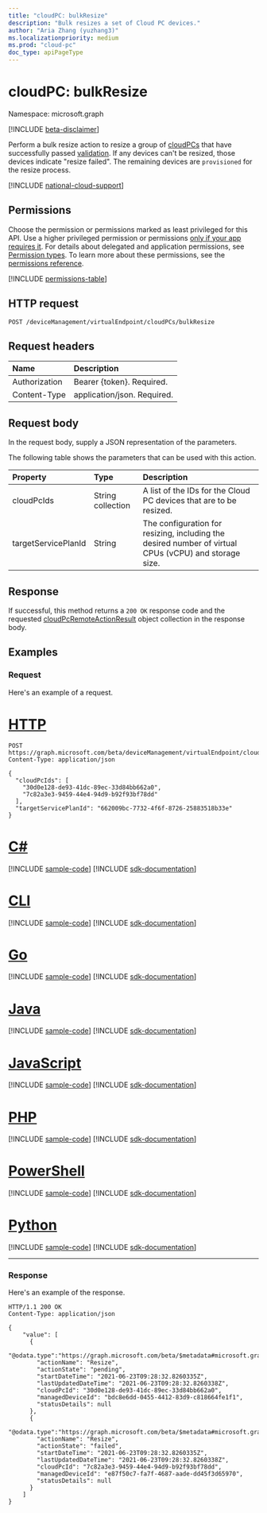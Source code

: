 ```yaml
---
title: "cloudPC: bulkResize"
description: "Bulk resizes a set of Cloud PC devices."
author: "Aria Zhang (yuzhang3)"
ms.localizationpriority: medium
ms.prod: "cloud-pc"
doc_type: apiPageType
---
```


# cloudPC: bulkResize

Namespace: microsoft.graph

[!INCLUDE [beta-disclaimer](../../includes/beta-disclaimer.md)]

Perform a bulk resize action to resize a group of [cloudPCs](../resources/cloudpc.md) that have successfully passed [validation](cloudpc-validatebulkresize.md). If any devices can't be resized, those devices indicate "resize failed". The remaining devices are `provisioned` for the resize process.

[!INCLUDE [national-cloud-support](../../includes/global-us.md)]

## Permissions

Choose the permission or permissions marked as least privileged for this API. Use a higher privileged permission or permissions [only if your app requires it](/graph/permissions-overview#best-practices-for-using-microsoft-graph-permissions). For details about delegated and application permissions, see [Permission types](/graph/permissions-overview#permission-types). To learn more about these permissions, see the [permissions reference](/graph/permissions-reference).

<!-- { "blockType": "permissions", "name": "cloudpc_bulkresize" } -->
[!INCLUDE [permissions-table](../includes/permissions/cloudpc-bulkresize-permissions.md)]

## HTTP request

<!-- {
  "blockType": "ignored"
}
-->

``` http
POST /deviceManagement/virtualEndpoint/cloudPCs/bulkResize
```

## Request headers

|Name|Description|
|:---|:---|
|Authorization|Bearer {token}. Required.|
|Content-Type|application/json. Required.|

## Request body

In the request body, supply a JSON representation of the parameters.

The following table shows the parameters that can be used with this action.

|Property|Type|Description|
|:---|:---|:---|
|cloudPcIds|String collection|A list of the IDs for the Cloud PC devices that are to be resized.|
|targetServicePlanId|String|The configuration for resizing, including the desired number of virtual CPUs (vCPU) and storage size.|

## Response

If successful, this method returns a `200 OK` response code and the requested [cloudPcRemoteActionResult](../resources/cloudpcremoteactionresult.md) object collection in the response body.

## Examples

### Request

Here's an example of a request.

# [HTTP](#tab/http)
<!-- {
  "blockType": "request",
  "name": "cloudpc.bulkResize"
}
-->
``` http
POST https://graph.microsoft.com/beta/deviceManagement/virtualEndpoint/cloudPCs/bulkResize
Content-Type: application/json

{
  "cloudPcIds": [
    "30d0e128-de93-41dc-89ec-33d84bb662a0", 
    "7c82a3e3-9459-44e4-94d9-b92f93bf78dd"
  ],
  "targetServicePlanId": "662009bc-7732-4f6f-8726-25883518b33e"
}
```

# [C#](#tab/csharp)
[!INCLUDE [sample-code](../includes/snippets/csharp/cloudpcbulkresize-csharp-snippets.md)]
[!INCLUDE [sdk-documentation](../includes/snippets/snippets-sdk-documentation-link.md)]

# [CLI](#tab/cli)
[!INCLUDE [sample-code](../includes/snippets/cli/cloudpcbulkresize-cli-snippets.md)]
[!INCLUDE [sdk-documentation](../includes/snippets/snippets-sdk-documentation-link.md)]

# [Go](#tab/go)
[!INCLUDE [sample-code](../includes/snippets/go/cloudpcbulkresize-go-snippets.md)]
[!INCLUDE [sdk-documentation](../includes/snippets/snippets-sdk-documentation-link.md)]

# [Java](#tab/java)
[!INCLUDE [sample-code](../includes/snippets/java/cloudpcbulkresize-java-snippets.md)]
[!INCLUDE [sdk-documentation](../includes/snippets/snippets-sdk-documentation-link.md)]

# [JavaScript](#tab/javascript)
[!INCLUDE [sample-code](../includes/snippets/javascript/cloudpcbulkresize-javascript-snippets.md)]
[!INCLUDE [sdk-documentation](../includes/snippets/snippets-sdk-documentation-link.md)]

# [PHP](#tab/php)
[!INCLUDE [sample-code](../includes/snippets/php/cloudpcbulkresize-php-snippets.md)]
[!INCLUDE [sdk-documentation](../includes/snippets/snippets-sdk-documentation-link.md)]

# [PowerShell](#tab/powershell)
[!INCLUDE [sample-code](../includes/snippets/powershell/cloudpcbulkresize-powershell-snippets.md)]
[!INCLUDE [sdk-documentation](../includes/snippets/snippets-sdk-documentation-link.md)]

# [Python](#tab/python)
[!INCLUDE [sample-code](../includes/snippets/python/cloudpcbulkresize-python-snippets.md)]
[!INCLUDE [sdk-documentation](../includes/snippets/snippets-sdk-documentation-link.md)]

---

### Response

Here's an example of the response.

<!-- {
  "blockType": "response",
  "@odata.type": "Collection(microsoft.graph.cloudPcRemoteActionResult)",
  "name": "cloudpc.bulkResize"
}
-->

``` http
HTTP/1.1 200 OK
Content-Type: application/json

{
    "value": [
      {
        "@odata.type":"https://graph.microsoft.com/beta/$metadata#microsoft.graph.cloudPcRemoteActionResult",
        "actionName": "Resize",
        "actionState": "pending",
        "startDateTime": "2021-06-23T09:28:32.8260335Z",
        "lastUpdatedDateTime": "2021-06-23T09:28:32.8260338Z",
        "cloudPcId": "30d0e128-de93-41dc-89ec-33d84bb662a0",
        "managedDeviceId": "bdc8e6dd-0455-4412-83d9-c818664fe1f1",
        "statusDetails": null
      },
      {
        "@odata.type":"https://graph.microsoft.com/beta/$metadata#microsoft.graph.cloudPcRemoteActionResult",
        "actionName": "Resize",
        "actionState": "failed",
        "startDateTime": "2021-06-23T09:28:32.8260335Z",
        "lastUpdatedDateTime": "2021-06-23T09:28:32.8260338Z",
        "cloudPcId": "7c82a3e3-9459-44e4-94d9-b92f93bf78dd",
        "managedDeviceId": "e87f50c7-fa7f-4687-aade-dd45f3d65970",
        "statusDetails": null
      }
    ]
}
```
